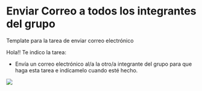 # Enviar Correo a todos los integrantes del grupo
Template para la tarea de enviar correo electrónico

Hola!! Te indico la tarea: 

* Envía un correo electrónico al/a la otro/a integrante del grupo para que haga esta tarea e indícamelo cuando esté hecho. 

<img src="https://loremflickr.com/320/240/github">
